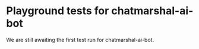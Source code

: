 # Playground tests for chatmarshal-ai-bot
We are still awaiting the first test run for chatmarshal-ai-bot.
